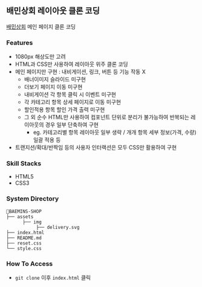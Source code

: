 ## 배민상회 레이아웃 클론 코딩

[배민상회](https://mart.baemin.com/) 메인 페이지 클론 코딩

### Features

- 1080px 해상도만 고려
- HTML과 CSS만 사용하여 레이아웃 위주 클론 코딩
- 메인 페이지만 구현 : 내비게이션, 링크, 버튼 등 기능 작동 X
  - 배너이미지 슬라이드 미구현
  - 더보기 페이지 이동 미구현
  - 내비게이션 각 항목 클릭 시 이벤트 미구현
  - 각 카테고리 항목 상세 페이지로 이동 미구현
  - 할인적용 항목 할인 가격 출력 미구현
  - 그 외 순수 HTML만 사용하여 컴포넌트 단위로 분리가 불가능하여 반복되는 레이아웃의 경우 일부 단축하여 구현
    - eg. 카테고리별 항목 레이아웃 일부 생략 / 개개 항목 세부 정보(가격, 수량) 일괄 적용 등
- 트랜지션/확대/반짝임 등의 사용자 인터랙션은 모두 CSS만 활용하여 구현

### Skill Stacks

- HTML5
- CSS3

### System Directory

```
📁BAEMINS-SHOP
├── assets
      ├── img
           ├── delivery.svg
├── index.html
├── README.md
├── reset.css
└── style.css
```

### How To Access

- `git clone` 이후 `index.html` 클릭
